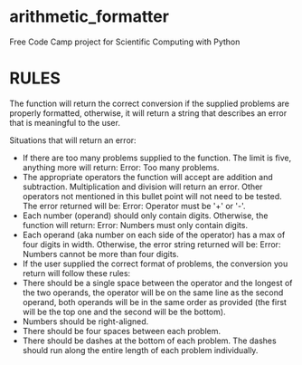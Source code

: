 # arithmetic_formatter
Free Code Camp project for Scientific Computing with Python


# RULES
The function will return the correct conversion if the supplied problems are properly formatted, otherwise, it will return a string that describes an error that is meaningful to the user.

Situations that will return an error:
* If there are too many problems supplied to the function. The limit is five, anything more will return: Error: Too many problems.
* The appropriate operators the function will accept are addition and subtraction. Multiplication and division will return an error. Other operators not mentioned in this bullet point will not need to be tested. The error returned will be: Error: Operator must be '+' or '-'.
* Each number (operand) should only contain digits. Otherwise, the function will return: Error: Numbers must only contain digits.
* Each operand (aka number on each side of the operator) has a max of four digits in width. Otherwise, the error string returned will be: Error: Numbers cannot be more than four digits.
* If the user supplied the correct format of problems, the conversion you return will follow these rules:
* There should be a single space between the operator and the longest of the two operands, the operator will be on the same line as the second operand, both operands will be in the same order as provided (the first will be the top one and the second will be the bottom).
* Numbers should be right-aligned.
* There should be four spaces between each problem.
* There should be dashes at the bottom of each problem. The dashes should run along the entire length of each problem individually.
